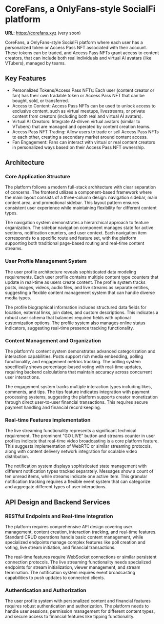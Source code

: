 # CoreFans, a OnlyFans-style SocialFi platform

**URL**: https://corefans.xyz (very soon)

CoreFans, a OnlyFans-style SocialFi platform where each user has a personalized token or Access Pass NFT associated with their account. These tokens can be traded, and Access Pass NFTs grant access to content creators, that can include both real individuals and virtual AI avatars (like VTubers), managed by teams.

## Key Features

- Personalized Tokens/Access Pass NFTs: Each user (content creator or fan) has their own tradable token or Access Pass NFT that can be bought, sold, or transferred.
- Access to Content: Access Pass NFTs can be used to unlock access to exclusive content, such as virtual meetups, livestreams, or private content from creators (including both real and virtual AI avatars).
- Virtual AI Creators: Integrate AI-driven virtual avatars (similar to VTubers) that are managed and operated by content creation teams.
- Access Pass NFT Trading: Allow users to trade or sell Access Pass NFTs to each other, creating a secondary market around content access.
- Fan Engagement: Fans can interact with virtual or real content creators in personalized ways based on their Access Pass NFT ownership.

## Architecture

### Core Application Structure

The platform follows a modern full-stack architecture with clear separation of concerns. The frontend utilizes a component-based framework where the main layout consists of a three-column design: navigation sidebar, main content area, and promotional sidebar. This layout pattern ensures consistent user experience while maintaining flexibility for different content types.

The navigation system demonstrates a hierarchical approach to feature organization. The sidebar navigation component manages state for active sections, notification counters, and user context. Each navigation item corresponds to a specific route and feature set, with the platform supporting both traditional page-based routing and real-time content streams.

### User Profile Management System

The user profile architecture reveals sophisticated data modeling requirements. Each user profile contains multiple content type counters that update in real-time as users create content. The profile system tracks posts, images, videos, audio files, and live streams as separate entities, suggesting a flexible content management system that can handle diverse media types.

The profile biographical information includes structured data fields for location, external links, join dates, and custom descriptions. This indicates a robust user schema that balances required fields with optional customization options. The profile system also manages online status indicators, suggesting real-time presence tracking functionality.

### Content Management and Organization

The platform's content system demonstrates advanced categorization and interaction capabilities. Posts support rich media embedding, polling functionality, and engagement metrics tracking. The polling system specifically shows percentage-based voting with real-time updates, requiring backend calculations that maintain accuracy across concurrent user interactions.

The engagement system tracks multiple interaction types including likes, comments, and tips. The tips feature indicates integration with payment processing systems, suggesting the platform supports creator monetization through direct user-to-user financial transactions. This requires secure payment handling and financial record keeping.

### Real-time Features Implementation

The live streaming functionality represents a significant technical requirement. The prominent "GO LIVE" button and streams counter in user profiles indicate that real-time video broadcasting is a core platform feature. This suggests implementation of WebRTC or similar streaming protocols, along with content delivery network integration for scalable video distribution.

The notification system displays sophisticated state management with different notification types tracked separately. Messages show a count of ten unread items, while streams indicate one active item. This granular notification tracking requires a flexible event system that can categorize and aggregate different types of user interactions.

## API Design and Backend Services

### RESTful Endpoints and Real-time Integration

The platform requires comprehensive API design covering user management, content creation, interaction tracking, and real-time features. Standard CRUD operations handle basic content management, while specialized endpoints manage complex features like poll creation and voting, live stream initiation, and financial transactions.

The real-time features require WebSocket connections or similar persistent connection protocols. The live streaming functionality needs specialized endpoints for stream initialization, viewer management, and stream termination. The notification system requires event broadcasting capabilities to push updates to connected clients.

### Authentication and Authorization

The user profile system with personalized content and financial features requires robust authentication and authorization. The platform needs to handle user sessions, permission management for different content types, and secure access to financial features like tipping functionality.